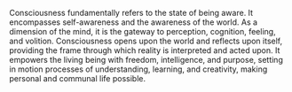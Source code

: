 
Consciousness fundamentally refers to the state of being aware. It encompasses self-awareness and the awareness of the world. As a dimension of the mind, it is the gateway to perception, cognition, feeling, and volition. Consciousness opens upon the world and reflects upon itself, providing the frame through which reality is interpreted and acted upon. It empowers the living being with freedom, intelligence, and purpose, setting in motion processes of understanding, learning, and creativity, making personal and communal life possible.

